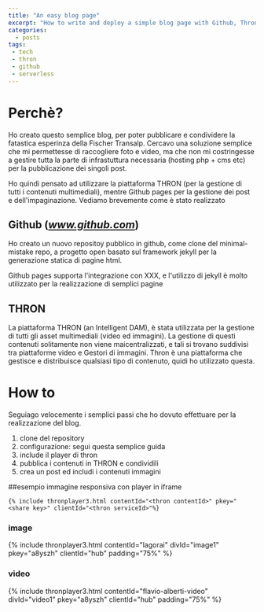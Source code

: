```yaml
---
title: "An easy blog page"
excerpt: "How to write and deploy a simple blog page with Github, Thron and jekyll framework"
categories:
  - posts
tags: 
 - tech 
 - thron 
 - github
 - serverless
---
```

# Perchè?

Ho creato questo semplice blog, per poter pubblicare e condividere la fatastica esperinza della Fischer Transalp.
Cercavo una soluzione semplice che mi permettesse di raccogliere foto e video, ma che non mi costringesse a gestire tutta la parte di infrastuttura necessaria (hosting php + cms etc) per la pubblicazione dei singoli post.

Ho quindi pensato ad utilizzare la piattaforma THRON (per la gestione di tutti i contenuti multimediali), mentre Github pages per la gestione dei post e dell'impaginazione.
Vediamo brevemente come è stato realizzato

## Github (*www.github.com*)

Ho creato un nuovo repositoy pubblico in github, come clone del minimal-mistake repo, a progetto open basato sul framework jekyll per la generazione statica di pagine html.

Github pages supporta l'integrazione con XXX, e l'utilizzo di jekyll è molto utilizzato per la realizzazione di semplici pagine



## THRON
La piattaforma THRON (an Intelligent DAM), è stata utilizzata per la gestione di tutti gli asset multimediali (video ed immagini). La gestione di questi contenuti solitamente non viene maicentralizzati, e tali si trovano suddivisi tra piattaforme video e Gestori di immagini. Thron è una piattaforma che gestisce e distribuisce qualsiasi tipo di contenuto, quidi ho utilizzato questa. 

# How to
Seguiago velocemente i semplici passi che ho dovuto effettuare per la realizzazione del blog.

1. clone del repository
2. configurazione: segui questa semplice guida
3. include il player di thron
4. pubblica i contenuti in THRON e condividili 
5. crea un post ed includi i contenuti immagini

##esempio immagine responsiva con player in iframe

```
{% include thronplayer3.html contentId="<thron contentId>" pkey="<share key>" clientId="<thron serviceId>"%}
```

### image
{% include thronplayer3.html contentId="lagorai" divId="image1" pkey="a8yszh" clientId="hub" padding="75%" %}

### video
{% include thronplayer3.html contentId="flavio-alberti-video" divId="video1" pkey="a8yszh" clientId="hub" padding="75%" %}









